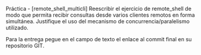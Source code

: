 Práctica - [remote_shell_multicli]
Reescribir el ejercicio de remote_shell de modo que permita recibir consultas desde varios clientes remotos en forma simultánea. Justifique el uso del mecanismo de concurrencia/paralelismo utilizado.

Para la entrega pegue en el campo de texto el enlace al commit final en su repositorio GIT.